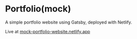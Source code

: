 # Portfolio(mock)
A simple portfolio website using Gatsby, deployed with Netlify.

Live at [mock-portfolio-website.netlify.app](https://mock-portfolio-website.netlify.app)
